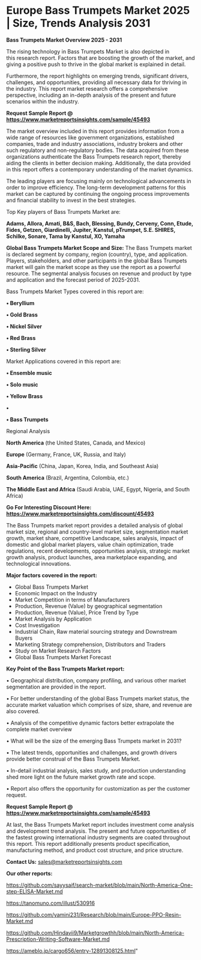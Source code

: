 # Europe Bass Trumpets Market 2025 | Size, Trends Analysis 2031

<Strong> Bass Trumpets Market Overview 2025 - 2031</strong>

The rising technology in Bass Trumpets Market is also depicted in this research report. Factors that are boosting the growth of the market, and giving a positive push to thrive in the global market is explained in detail.

Furthermore, the report highlights on emerging trends, significant drivers, challenges, and opportunities, providing all necessary data for thriving in the industry. This report market research offers a comprehensive perspective, including an in-depth analysis of the present and future scenarios within the industry.

<strong>Request Sample Report @ <a href=https://www.marketreportsinsights.com/sample/45493>https://www.marketreportsinsights.com/sample/45493</a></strong>

The market overview included in this report provides information from a wide range of resources like government organizations, established companies, trade and industry associations, industry brokers and other such regulatory and non-regulatory bodies. The data acquired from these organizations authenticate the Bass Trumpets research report, thereby aiding the clients in better decision making. Additionally, the data provided in this report offers a contemporary understanding of the market dynamics.

The leading players are focusing mainly on technological advancements in order to improve efficiency. The long-term development patterns for this market can be captured by continuing the ongoing process improvements and financial stability to invest in the best strategies.

Top Key players of Bass Trumpets Market are:

<strong>Adams, Allora, Amati, B&S, Bach, Blessing, Bundy, Cerveny, Conn, Etude, Fides, Getzen, Giardinelli, Jupiter, Kanstul, pTrumpet, S.E. SHIRES, Schilke, Sonare, Tama by Kanstul, XO, Yamaha</strong>

<strong><b>Global Bass Trumpets Market Scope and Size:</b></strong>
The Bass Trumpets market is declared segment by company, region (country), type, and application. Players, stakeholders, and other participants in the global Bass Trumpets market will gain the market scope as they use the report as a powerful resource. The segmental analysis focuses on revenue and product by type and application and the forecast period of 2025-2031.

Bass Trumpets Market Types covered in this report are:

<strong>•  Beryllium

•  Gold Brass

•  Nickel Silver

•  Red Brass

•  Sterling Silver</strong>

Market Applications covered in this report are:

<strong>•  Ensemble music

•  Solo music

•  Yellow Brass

•  

•  Bass Trumpets</strong> 

Regional Analysis

<strong>North America</strong> (the United States, Canada, and Mexico)

<strong>Europe</strong> (Germany, France, UK, Russia, and Italy)

<strong>Asia-Pacific</strong> (China, Japan, Korea, India, and Southeast Asia)

<strong>South America</strong> (Brazil, Argentina, Colombia, etc.)

<strong>The Middle East and Africa</strong> (Saudi Arabia, UAE, Egypt, Nigeria, and South Africa)

<strong>Go For Interesting Discount Here: <a href=https://www.marketreportsinsights.com/discount/45493>https://www.marketreportsinsights.com/discount/45493</a></strong>

The Bass Trumpets market report provides a detailed analysis of global market size, regional and country-level market size, segmentation market growth, market share, competitive Landscape, sales analysis, impact of domestic and global market players, value chain optimization, trade regulations, recent developments, opportunities analysis, strategic market growth analysis, product launches, area marketplace expanding, and technological innovations.

<strong><b>Major factors covered in the report:</b></strong>
<ul>
  <li>Global Bass Trumpets Market </li>
  <li>Economic Impact on the Industry</li>
  <li>Market Competition in terms of Manufacturers</li>
  <li>Production, Revenue (Value) by geographical segmentation</li>
  <li>Production, Revenue (Value), Price Trend by Type</li>
  <li>Market Analysis by Application</li>
  <li>Cost Investigation</li>
  <li>Industrial Chain, Raw material sourcing strategy and Downstream Buyers</li>
  <li>Marketing Strategy comprehension, Distributors and Traders</li>
  <li>Study on Market Research Factors</li>
  <li>Global Bass Trumpets Market Forecast</li>
</ul>

<strong><b>Key Point of the Bass Trumpets Market report:</b></strong>

• Geographical distribution, company profiling, and various other market segmentation are provided in the report.

• For better understanding of the global Bass Trumpets market status, the accurate market valuation which comprises of size, share, and revenue are also covered.

• Analysis of the competitive dynamic factors better extrapolate the complete market overview

• What will be the size of the emerging Bass Trumpets market in 2031?

• The latest trends, opportunities and challenges, and growth drivers provide better construal of the Bass Trumpets Market.

• In-detail industrial analysis, sales study, and production understanding shed more light on the future market growth rate and scope.

• Report also offers the opportunity for customization as per the customer request.

<strong>Request Sample Report @ <a href=https://www.marketreportsinsights.com/sample/45493>https://www.marketreportsinsights.com/sample/45493</a></strong>

At last, the Bass Trumpets Market report includes investment come analysis and development trend analysis. The present and future opportunities of the fastest growing international industry segments are coated throughout this report. This report additionally presents product specification, manufacturing method, and product cost structure, and price structure.

<strong>Contact Us:</strong>
sales@marketreportsinsights.com

<strong>Our other reports:</strong>

<a href=https://github.com/sayysaif/search-market/blob/main/North-America-One-step-ELISA-Market.md>https://github.com/sayysaif/search-market/blob/main/North-America-One-step-ELISA-Market.md</a>

<a href=https://tanomuno.com/illust/530916>https://tanomuno.com/illust/530916</a>

<a href=https://github.com/yamini231/Research/blob/main/Europe-PPO-Resin-Market.md>https://github.com/yamini231/Research/blob/main/Europe-PPO-Resin-Market.md</a>

<a href=https://github.com/Hindavii9/Marketgrowthh/blob/main/North-America-Prescription-Writing-Software-Market.md>https://github.com/Hindavii9/Marketgrowthh/blob/main/North-America-Prescription-Writing-Software-Market.md</a>

<a href=https://ameblo.jp/cargo656/entry-12891308125.html>https://ameblo.jp/cargo656/entry-12891308125.html</a>"
